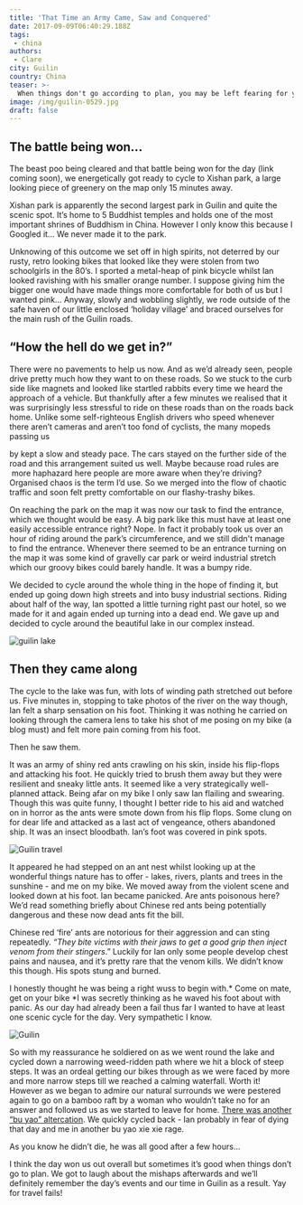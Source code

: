 ```yaml
---
title: 'That Time an Army Came, Saw and Conquered'
date: 2017-09-09T06:40:29.188Z
tags:
 - china
authors:
 - Clare
city: Guilin
country: China
teaser: >-
  When things don't go according to plan, you may be left fearing for your life.
image: /img/guilin-0529.jpg
draft: false
---
```

## The battle being won...

The beast poo being cleared and that battle being won for the day (link coming soon), we energetically got ready to cycle to Xishan park, a large looking piece of greenery on the map only 15 minutes away.

Xishan park is apparently the second largest park in Guilin and quite the scenic spot. It’s home to 5 Buddhist temples and holds one of the most important shrines of Buddhism in China. However I only know this because I Googled it... We never made it to the park.

Unknowing of this outcome we set off in high spirits, not deterred by our rusty, retro looking bikes that looked like they were stolen from two schoolgirls in the 80’s. I sported a metal-heap of pink bicycle whilst Ian looked ravishing with his smaller orange number. I suppose giving him the bigger one would have made things more comfortable for both of us but I wanted pink… Anyway, slowly and wobbling slightly, we rode outside of the safe haven of our little enclosed ‘holiday village’ and braced ourselves for the main rush of the Guilin roads.

## “How the hell do we get in?”

There were no pavements to help us now. And as we’d already seen, people drive pretty much how they want to on these roads. So we stuck to the curb side like magnets and looked like startled rabbits every time we heard the approach of a vehicle. But thankfully after a few minutes we realised that it was surprisingly less stressful to ride on these roads than on the roads back home. Unlike some self-righteous English drivers who speed whenever there aren’t cameras and aren’t too fond of cyclists, the many mopeds passing us

by kept a slow and steady pace. The cars stayed on the further side of the road and this arrangement suited us well. Maybe because road rules are  more haphazard here people are more aware when they’re driving? Organised chaos is the term I’d use. So we merged into the flow of chaotic traffic and soon felt pretty comfortable on our flashy-trashy bikes.

On reaching the park on the map it was now our task to find the entrance, which we thought would be easy. A big park like this must have at least one easily accessible entrance right? Nope. In fact it probably took us over an hour of riding around the park’s circumference, and we still didn't manage to find the entrance. Whenever there seemed to be an entrance turning on the map it was some kind of gravelly car park or weird industrial stretch which our groovy bikes could barely handle. It was a bumpy ride.

We decided to cycle around the whole thing in the hope of finding it, but ended up going down high streets and into busy industrial sections. Riding about half of the way, Ian spotted a little turning right past our hotel, so we made for it and again ended up turning into a dead end. We gave up and decided to cycle around the beautiful lake in our complex instead.

![guilin lake](/img/guilin-0505.jpg)

## Then they came along

The cycle to the lake was fun, with lots of winding path stretched out before us. Five minutes in, stopping to take photos of the river on the way though, Ian felt a sharp sensation on his foot. Thinking it was nothing he carried on looking through the camera lens to take his shot of me posing on my bike (a blog must) and felt more pain coming from his foot.

Then he saw them.

It was an army of shiny red ants crawling on his skin, inside his flip-flops and attacking his foot. He quickly tried to brush them away but they were resilient and sneaky little ants. It seemed like a very strategically well-planned attack. Being afar on my bike I only saw Ian flailing and swearing. Though this was quite funny, I thought I better ride to his aid and watched on in horror as the ants were smote down from his flip flops. Some clung on for dear life and attacked as a last act of vengeance, others abandoned ship. It was an insect bloodbath. Ian’s foot was covered in pink spots.

![Guilin travel](/img/guilin-0530.jpg)

It appeared he had stepped on an ant nest whilst looking up at the wonderful things nature has to offer - lakes, rivers, plants and trees in the sunshine - and me on my bike. We moved away from the violent scene and looked down at his foot. Ian became panicked. Are ants poisonous here? We’d read something briefly about Chinese red ants being potentially dangerous and these now dead ants fit the bill.

Chinese red ‘fire’ ants are notorious for their aggression and can sting repeatedly. *“They bite victims with their jaws to get a good grip then inject venom from their stingers*.” Luckily for Ian only some people develop chest pains and nausea, and it’s pretty rare that the venom kills. We didn’t know this though. His spots stung and burned.

I honestly thought he was being a right wuss to begin with.* Come on mate, get on your bike *I was secretly thinking as he waved his foot about with panic. As our day had already been a fail thus far I wanted to have at least one scenic cycle for the day. Very sympathetic I know.

![Guilin](/img/guilin-0525.jpg)

So with my reassurance he soldiered on as we went round the lake and cycled down a narrowing weed-ridden path where we hit a block of steep steps. It was an ordeal getting our bikes through as we were faced by more and more narrow steps till we reached a calming waterfall. Worth it! However as we began to admire our natural surrounds we were pestered again to go on a bamboo raft by a woman who wouldn’t take no for an answer and followed us as we started to leave for home. [There was another “bu yao” altercation](/journal/the-bu-yao-xie-xie-incident/). We quickly cycled back - Ian probably in fear of dying that day and me in another bu yao xie xie rage.

As you know he didn’t die, he was all good after a few hours...

I think the day won us out overall but sometimes it’s good when things don’t go to plan. We got to laugh about the mishaps afterwards and we’ll definitely remember the day’s events and our time in Guilin as a result. Yay for travel fails!
